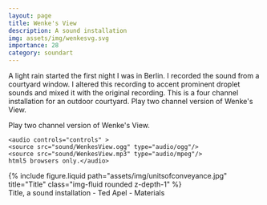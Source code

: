 ```yaml
---
layout: page
title: Wenke's View
description: A sound installation 
img: assets/img/wenkesvg.svg
importance: 28
category: soundart
---
```


A light rain started the first night I was in Berlin. I recorded the sound from a courtyard window. I altered this recording to accent prominent droplet sounds and mixed it with the original recording. This is a four channel installation for an outdoor courtyard. Play two channel version of Wenke's View.

Play two channel version of Wenke's View. 

	<audio controls="controls" >
	<source src="sound/WenkesView.ogg" type="audio/ogg"/>
	<source src="sound/WenkesView.mp3" type="audio/mpeg"/>
	html5 browsers only.</audio>
	




<div class="row">
    <div class="col-sm mt-3 mt-md-0">
        {% include figure.liquid path="assets/img/unitsofconveyance.jpg" title="Title" class="img-fluid rounded z-depth-1" %}
    </div>
</div>
<div class="caption">
    Title, a sound installation - Ted Apel - Materials

</div>



